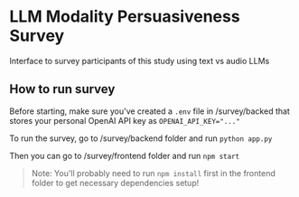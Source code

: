 # LLM Modality Persuasiveness Survey

Interface to survey participants of this study using text vs audio LLMs

## How to run survey

Before starting, make sure you've created a `.env` file in /survey/backed that stores your personal OpenAI API key as `OPENAI_API_KEY="..."`

To run the survey, go to /survey/backend folder and run `python app.py`

Then you can go to /survey/frontend folder and run `npm start`

> Note: You'll probably need to run `npm install` first in the frontend folder to get necessary dependencies setup!
